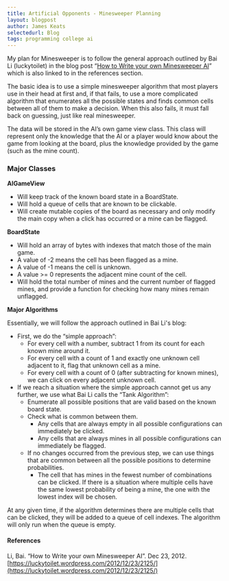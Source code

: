 ```yaml
---
title: Artificial Opponents - Minesweeper Planning
layout: blogpost
author: James Keats
selectedurl: Blog
tags: programming college ai
---
```


My plan for Minesweeper is to follow the general approach outlined by Bai Li (luckytoilet) in the blog post “[How to Write your own Minesweeper AI](https://luckytoilet.wordpress.com/2012/12/23/2125/)” which is also linked to in the references section.

<!--more-->

The basic idea is to use a simple minesweeper algorithm that most players use in their head at first and, if that fails, to use a more complicated algorithm that enumerates all the possible states and finds common cells between all of them to make a decision. When this also fails, it must fall back on guessing, just like real minesweeper.

The data will be stored in the AI’s own game view class. This class will represent only the knowledge that the AI or a player would know about the game from looking at the board, plus the knowledge provided by the game (such as the mine count).

### Major Classes

**AIGameView**

* Will keep track of the known board state in a BoardState.
* Will hold a queue of cells that are known to be clickable.
* Will create mutable copies of the board as necessary and only modify the main copy when a click has occurred or a mine can be flagged.

**BoardState**

* Will hold an array of bytes with indexes that match those of the main game.
 * A value of -2 means the cell has been flagged as a mine.
 * A value of -1 means the cell is unknown.
 * A value >= 0 represents the adjacent mine count of the cell.
* Will hold the total number of mines and the current number of flagged mines, and provide a function for checking how many mines remain unflagged.

**Major Algorithms**

Essentially, we will follow the approach outlined in Bai Li's blog:

* First, we do the “simple approach”:
  * For every cell with a number, subtract 1 from its count for each known mine around it.
  * For every cell with a count of 1 and exactly one unknown cell adjacent to it, flag that unknown cell as a mine.
  * For every cell with a count of 0 (after subtracting for known mines), we can click on every adjacent unknown cell.
* If we reach a situation where the simple approach cannot get us any further, we use what Bai Li calls the “Tank Algorithm”:
  * Enumerate all possible positions that are valid based on the known board state.
  * Check what is common between them.
    * Any cells that are always empty in all possible configurations can immediately be clicked.
    * Any cells that are always mines in all possible configurations can immediately be flagged.
  * If no changes occurred from the previous step, we can use things that are common between all the possible positions to determine probabilities.
    * The cell that has mines in the fewest number of combinations can be clicked. If there is a situation where multiple cells have the same lowest probability of being a mine, the one with the lowest index will be chosen.

At any given time, if the algorithm determines there are multiple cells that can be clicked, they will be added to a queue of cell indexes. The algorithm will only run when the queue is empty.

#### References

Li, Bai. “How to Write your own Minesweeper AI”. Dec 23, 2012. [https://luckytoilet.wordpress.com/2012/12/23/2125/](https://luckytoilet.wordpress.com/2012/12/23/2125/)